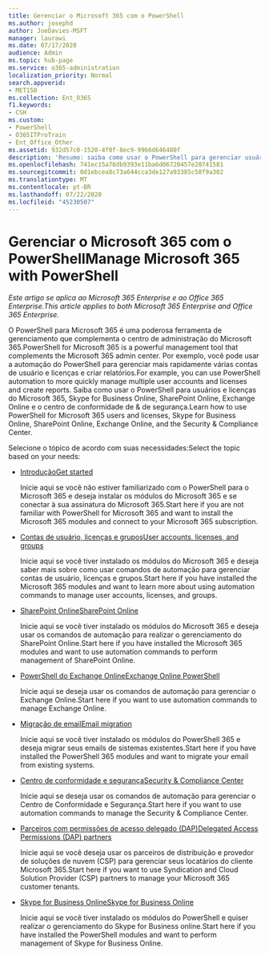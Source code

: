 ```yaml
---
title: Gerenciar o Microsoft 365 com o PowerShell
ms.author: josephd
author: JoeDavies-MSFT
manager: laurawi
ms.date: 07/17/2020
audience: Admin
ms.topic: hub-page
ms.service: o365-administration
localization_priority: Normal
search.appverid:
- MET150
ms.collection: Ent_O365
f1.keywords:
- CSH
ms.custom:
- PowerShell
- O365ITProTrain
- Ent_Office_Other
ms.assetid: 932d57c0-1520-4f0f-8ec9-9966d646480f
description: 'Resumo: saiba como usar o PowerShell para gerenciar usuários e licenças do Microsoft 365, Skype for Business Online, SharePoint Online, Exchange Online e o centro de conformidade de & de segurança.'
ms.openlocfilehash: 741ec15a78db9393e11ba6d06720457e20741581
ms.sourcegitcommit: 0d1ebcea8c73a644cca3de127a93385c58f9a302
ms.translationtype: MT
ms.contentlocale: pt-BR
ms.lasthandoff: 07/22/2020
ms.locfileid: "45230507"
---
```

# <a name="manage-microsoft-365-with-powershell"></a><span data-ttu-id="c82c8-103">Gerenciar o Microsoft 365 com o PowerShell</span><span class="sxs-lookup"><span data-stu-id="c82c8-103">Manage Microsoft 365 with PowerShell</span></span>

<span data-ttu-id="c82c8-104">*Este artigo se aplica ao Microsoft 365 Enterprise e ao Office 365 Enterprise.*</span><span class="sxs-lookup"><span data-stu-id="c82c8-104">*This article applies to both Microsoft 365 Enterprise and Office 365 Enterprise.*</span></span>

<span data-ttu-id="c82c8-105">O PowerShell para Microsoft 365 é uma poderosa ferramenta de gerenciamento que complementa o centro de administração do Microsoft 365.</span><span class="sxs-lookup"><span data-stu-id="c82c8-105">PowerShell for Microsoft 365 is a powerful management tool that complements the Microsoft 365 admin center.</span></span> <span data-ttu-id="c82c8-106">Por exemplo, você pode usar a automação do PowerShell para gerenciar mais rapidamente várias contas de usuário e licenças e criar relatórios.</span><span class="sxs-lookup"><span data-stu-id="c82c8-106">For example, you can use PowerShell automation to more quickly manage multiple user accounts and licenses and create reports.</span></span> <span data-ttu-id="c82c8-107">Saiba como usar o PowerShell para usuários e licenças do Microsoft 365, Skype for Business Online, SharePoint Online, Exchange Online e o centro de conformidade de & de segurança.</span><span class="sxs-lookup"><span data-stu-id="c82c8-107">Learn how to use PowerShell for Microsoft 365 users and licenses, Skype for Business Online, SharePoint Online, Exchange Online, and the Security & Compliance Center.</span></span>
  
<span data-ttu-id="c82c8-108">Selecione o tópico de acordo com suas necessidades:</span><span class="sxs-lookup"><span data-stu-id="c82c8-108">Select the topic based on your needs:</span></span>
  
- [<span data-ttu-id="c82c8-109">Introdução</span><span class="sxs-lookup"><span data-stu-id="c82c8-109">Get started</span></span>](getting-started-with-office-365-powershell.md)

    <span data-ttu-id="c82c8-110">Inicie aqui se você não estiver familiarizado com o PowerShell para o Microsoft 365 e deseja instalar os módulos do Microsoft 365 e se conectar à sua assinatura do Microsoft 365.</span><span class="sxs-lookup"><span data-stu-id="c82c8-110">Start here if you are not familiar with PowerShell for Microsoft 365 and want to install the Microsoft 365 modules and connect to your Microsoft 365 subscription.</span></span>

- [<span data-ttu-id="c82c8-111">Contas de usuário, licenças e grupos</span><span class="sxs-lookup"><span data-stu-id="c82c8-111">User accounts, licenses, and groups</span></span>](manage-user-accounts-and-licenses-with-office-365-powershell.md)

    <span data-ttu-id="c82c8-112">Inicie aqui se você tiver instalado os módulos do Microsoft 365 e deseja saber mais sobre como usar comandos de automação para gerenciar contas de usuário, licenças e grupos.</span><span class="sxs-lookup"><span data-stu-id="c82c8-112">Start here if you have installed the Microsoft 365 modules and want to learn more about using automation commands to manage user accounts, licenses, and groups.</span></span>

- [<span data-ttu-id="c82c8-113">SharePoint Online</span><span class="sxs-lookup"><span data-stu-id="c82c8-113">SharePoint Online</span></span>](https://docs.microsoft.com/office365/enterprise/powershell/manage-sharepoint-online-with-office-365-powershell)

    <span data-ttu-id="c82c8-114">Inicie aqui se você tiver instalado os módulos do Microsoft 365 e deseja usar os comandos de automação para realizar o gerenciamento do SharePoint Online.</span><span class="sxs-lookup"><span data-stu-id="c82c8-114">Start here if you have installed the Microsoft 365 modules and want to use automation commands to perform management of SharePoint Online.</span></span>

- [<span data-ttu-id="c82c8-115">PowerShell do Exchange Online</span><span class="sxs-lookup"><span data-stu-id="c82c8-115">Exchange Online PowerShell</span></span>](https://docs.microsoft.com/powershell/exchange/exchange-online/exchange-online-powershell)

    <span data-ttu-id="c82c8-116">Inicie aqui se deseja usar os comandos de automação para gerenciar o Exchange Online.</span><span class="sxs-lookup"><span data-stu-id="c82c8-116">Start here if you want to use automation commands to manage Exchange Online.</span></span>

- [<span data-ttu-id="c82c8-117">Migração de email</span><span class="sxs-lookup"><span data-stu-id="c82c8-117">Email migration</span></span>](use-powershell-for-email-migration-to-office-365.md)

    <span data-ttu-id="c82c8-118">Inicie aqui se você tiver instalado os módulos do PowerShell 365 e deseja migrar seus emails de sistemas existentes.</span><span class="sxs-lookup"><span data-stu-id="c82c8-118">Start here if you have installed the PowerShell 365 modules and want to migrate your email from existing systems.</span></span>

- [<span data-ttu-id="c82c8-119">Centro de conformidade e segurança</span><span class="sxs-lookup"><span data-stu-id="c82c8-119">Security & Compliance Center</span></span>](https://docs.microsoft.com/powershell/exchange/office-365-scc/office-365-scc-powershell)

    <span data-ttu-id="c82c8-120">Inicie aqui se deseja usar os comandos de automação para gerenciar o Centro de Conformidade e Segurança.</span><span class="sxs-lookup"><span data-stu-id="c82c8-120">Start here if you want to use automation commands to manage the Security & Compliance Center.</span></span>

- [<span data-ttu-id="c82c8-121">Parceiros com permissões de acesso delegado (DAP)</span><span class="sxs-lookup"><span data-stu-id="c82c8-121">Delegated Access Permissions (DAP) partners</span></span>](manage-office-365-with-windows-powershell-for-delegated-access-permissions-dap-p.md)

    <span data-ttu-id="c82c8-122">Inicie aqui se você deseja usar os parceiros de distribuição e provedor de soluções de nuvem (CSP) para gerenciar seus locatários do cliente Microsoft 365.</span><span class="sxs-lookup"><span data-stu-id="c82c8-122">Start here if you want to use Syndication and Cloud Solution Provider (CSP) partners to manage your Microsoft 365 customer tenants.</span></span>

- [<span data-ttu-id="c82c8-123">Skype for Business Online</span><span class="sxs-lookup"><span data-stu-id="c82c8-123">Skype for Business Online</span></span>](manage-skype-for-business-online-with-office-365-powershell.md)

    <span data-ttu-id="c82c8-124">Inicie aqui se você tiver instalado os módulos do PowerShell e quiser realizar o gerenciamento do Skype for Business online.</span><span class="sxs-lookup"><span data-stu-id="c82c8-124">Start here if you have installed the PowerShell modules and want to perform management of Skype for Business Online.</span></span>
